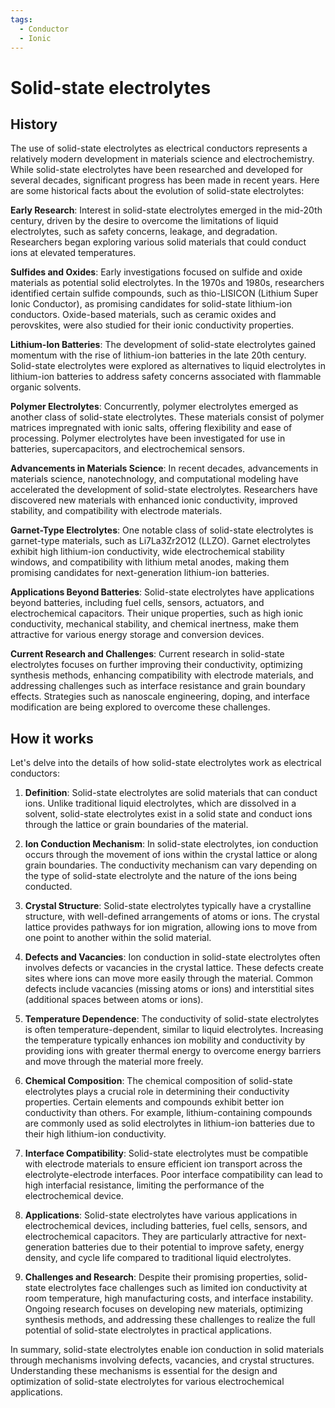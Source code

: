 ```yaml
---
tags:
  - Conductor
  - Ionic
---
```


<head>
    <meta name="google-adsense-account" content="ca-pub-9364684337389377">
    <meta charset="UTF-8">
    <meta name="viewport" content="width=device-width, initial-scale=1.0">
    <meta name="description" content="Welcome to ac-electricity! Here you will learn more about electricity, the different components used to make an electrical circuit as well as their features and use cases.">
    <meta name="keywords" content="alexis carbillet, carbillet, electricity, capacitors, conductors, diodes, electronic, energy source, hardware, home appliances, inductors, insulators, resistors, semi-conductors">
    <meta name="author" content="Alexis Carbillet ">
</head>

# Solid-state electrolytes

## History

The use of solid-state electrolytes as electrical conductors represents a relatively modern development in materials science and electrochemistry. While solid-state electrolytes have been researched and developed for several decades, significant progress has been made in recent years. Here are some historical facts about the evolution of solid-state electrolytes:

**Early Research**: Interest in solid-state electrolytes emerged in the mid-20th century, driven by the desire to overcome the limitations of liquid electrolytes, such as safety concerns, leakage, and degradation. Researchers began exploring various solid materials that could conduct ions at elevated temperatures.

**Sulfides and Oxides**: Early investigations focused on sulfide and oxide materials as potential solid electrolytes. In the 1970s and 1980s, researchers identified certain sulfide compounds, such as thio-LISICON (Lithium Super Ionic Conductor), as promising candidates for solid-state lithium-ion conductors. Oxide-based materials, such as ceramic oxides and perovskites, were also studied for their ionic conductivity properties.

**Lithium-Ion Batteries**: The development of solid-state electrolytes gained momentum with the rise of lithium-ion batteries in the late 20th century. Solid-state electrolytes were explored as alternatives to liquid electrolytes in lithium-ion batteries to address safety concerns associated with flammable organic solvents.

**Polymer Electrolytes**: Concurrently, polymer electrolytes emerged as another class of solid-state electrolytes. These materials consist of polymer matrices impregnated with ionic salts, offering flexibility and ease of processing. Polymer electrolytes have been investigated for use in batteries, supercapacitors, and electrochemical sensors.

**Advancements in Materials Science**: In recent decades, advancements in materials science, nanotechnology, and computational modeling have accelerated the development of solid-state electrolytes. Researchers have discovered new materials with enhanced ionic conductivity, improved stability, and compatibility with electrode materials.

**Garnet-Type Electrolytes**: One notable class of solid-state electrolytes is garnet-type materials, such as Li7La3Zr2O12 (LLZO). Garnet electrolytes exhibit high lithium-ion conductivity, wide electrochemical stability windows, and compatibility with lithium metal anodes, making them promising candidates for next-generation lithium-ion batteries.

**Applications Beyond Batteries**: Solid-state electrolytes have applications beyond batteries, including fuel cells, sensors, actuators, and electrochemical capacitors. Their unique properties, such as high ionic conductivity, mechanical stability, and chemical inertness, make them attractive for various energy storage and conversion devices.

**Current Research and Challenges**: Current research in solid-state electrolytes focuses on further improving their conductivity, optimizing synthesis methods, enhancing compatibility with electrode materials, and addressing challenges such as interface resistance and grain boundary effects. Strategies such as nanoscale engineering, doping, and interface modification are being explored to overcome these challenges.

## How it works

Let's delve into the details of how solid-state electrolytes work as electrical conductors:

1. **Definition**: Solid-state electrolytes are solid materials that can conduct ions. Unlike traditional liquid electrolytes, which are dissolved in a solvent, solid-state electrolytes exist in a solid state and conduct ions through the lattice or grain boundaries of the material.

2. **Ion Conduction Mechanism**: In solid-state electrolytes, ion conduction occurs through the movement of ions within the crystal lattice or along grain boundaries. The conductivity mechanism can vary depending on the type of solid-state electrolyte and the nature of the ions being conducted.

3. **Crystal Structure**: Solid-state electrolytes typically have a crystalline structure, with well-defined arrangements of atoms or ions. The crystal lattice provides pathways for ion migration, allowing ions to move from one point to another within the solid material.

4. **Defects and Vacancies**: Ion conduction in solid-state electrolytes often involves defects or vacancies in the crystal lattice. These defects create sites where ions can move more easily through the material. Common defects include vacancies (missing atoms or ions) and interstitial sites (additional spaces between atoms or ions).

5. **Temperature Dependence**: The conductivity of solid-state electrolytes is often temperature-dependent, similar to liquid electrolytes. Increasing the temperature typically enhances ion mobility and conductivity by providing ions with greater thermal energy to overcome energy barriers and move through the material more freely.

6. **Chemical Composition**: The chemical composition of solid-state electrolytes plays a crucial role in determining their conductivity properties. Certain elements and compounds exhibit better ion conductivity than others. For example, lithium-containing compounds are commonly used as solid electrolytes in lithium-ion batteries due to their high lithium-ion conductivity.

7. **Interface Compatibility**: Solid-state electrolytes must be compatible with electrode materials to ensure efficient ion transport across the electrolyte-electrode interfaces. Poor interface compatibility can lead to high interfacial resistance, limiting the performance of the electrochemical device.

8. **Applications**: Solid-state electrolytes have various applications in electrochemical devices, including batteries, fuel cells, sensors, and electrochemical capacitors. They are particularly attractive for next-generation batteries due to their potential to improve safety, energy density, and cycle life compared to traditional liquid electrolytes.

9. **Challenges and Research**: Despite their promising properties, solid-state electrolytes face challenges such as limited ion conductivity at room temperature, high manufacturing costs, and interface instability. Ongoing research focuses on developing new materials, optimizing synthesis methods, and addressing these challenges to realize the full potential of solid-state electrolytes in practical applications.

In summary, solid-state electrolytes enable ion conduction in solid materials through mechanisms involving defects, vacancies, and crystal structures. Understanding these mechanisms is essential for the design and optimization of solid-state electrolytes for various electrochemical applications.